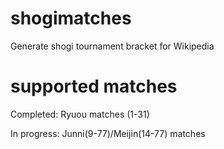 # shogimatches
Generate shogi tournament bracket for Wikipedia

# supported matches
Completed: Ryuou matches (1-31)

In progress: Junni(9-77)/Meijin(14-77) matches
